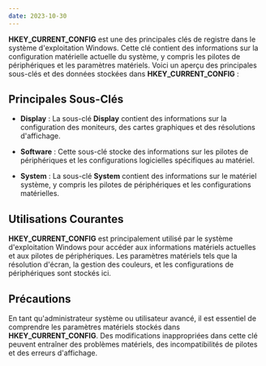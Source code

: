 ```yaml
---
date: 2023-10-30
---
```


**HKEY_CURRENT_CONFIG** est une des principales clés de registre dans le système d'exploitation Windows. Cette clé contient des informations sur la configuration matérielle actuelle du système, y compris les pilotes de périphériques et les paramètres matériels. Voici un aperçu des principales sous-clés et des données stockées dans **HKEY_CURRENT_CONFIG** :

## Principales Sous-Clés

- **Display** : La sous-clé **Display** contient des informations sur la configuration des moniteurs, des cartes graphiques et des résolutions d'affichage.

- **Software** : Cette sous-clé stocke des informations sur les pilotes de périphériques et les configurations logicielles spécifiques au matériel.

- **System** : La sous-clé **System** contient des informations sur le matériel système, y compris les pilotes de périphériques et les configurations matérielles.

## Utilisations Courantes

**HKEY_CURRENT_CONFIG** est principalement utilisé par le système d'exploitation Windows pour accéder aux informations matériels actuelles et aux pilotes de périphériques. Les paramètres matériels tels que la résolution d'écran, la gestion des couleurs, et les configurations de périphériques sont stockés ici.

## Précautions

En tant qu'administrateur système ou utilisateur avancé, il est essentiel de comprendre les paramètres matériels stockés dans **HKEY_CURRENT_CONFIG**. Des modifications inappropriées dans cette clé peuvent entraîner des problèmes matériels, des incompatibilités de pilotes et des erreurs d'affichage.

